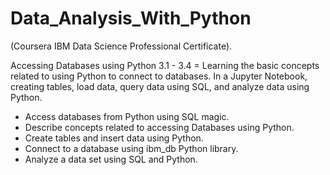 # Data_Analysis_With_Python

(Coursera IBM Data Science Professional Certificate).

Accessing Databases using Python 3.1 - 3.4 = Learning the basic concepts related to using Python to connect to databases. In a Jupyter Notebook, creating tables, load data, query data using SQL, and analyze data using Python.
- Access databases from Python using SQL magic.
- Describe concepts related to accessing Databases using Python.
- Create tables and insert data using Python.
- Connect to a database using ibm_db Python library.
- Analyze a data set using SQL and Python.
